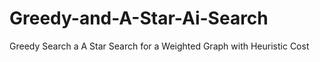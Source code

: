 # Greedy-and-A-Star-Ai-Search
Greedy Search a A Star Search for a Weighted Graph with Heuristic Cost
